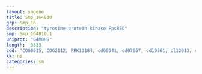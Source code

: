 ```yaml
---
layout: smgene
title: Smp_164810
grp: Smp_16
description: "tyrosine protein kinase Fps85D"
smp: Smp_164810.1
uniprot: "G4M0H9"
length:  3333
cdd: "COG0515, COG2112, PRK13184, cd05041, cd07657, cd10361, cl12013, cl15255, cl21453, pfam07714, smart00090, smart00221, smart00252"
kk: ns
categories: sm
---
```

